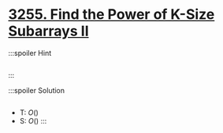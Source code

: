 # [3255\. Find the Power of K-Size Subarrays II](https://leetcode.com/problems/find-the-power-of-k-size-subarrays-ii/)

:::spoiler Hint
```cpp=

```
:::

:::spoiler Solution
```cpp=

```
- T: $O()$
- S: $O()$
:::

